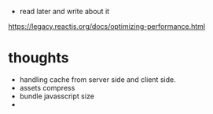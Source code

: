 - read later and write about it

https://legacy.reactjs.org/docs/optimizing-performance.html

# thoughts

- handling cache from server side and client side.
- assets compress
- bundle javasscript size
-

